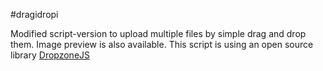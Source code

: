 #dragidropi

Modified script-version to upload multiple files by simple drag and drop them. Image preview is also available.
This script is using an open source library <a href="http://www.dropzonejs.com/">DropzoneJS</a>
